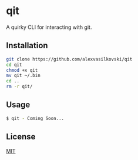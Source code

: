 # qit
A quirky CLI for interacting with git.
## Installation
```bash
git clone https://github.com/alexvasilkovski/qit
cd qit
chmod +x qit
mv qit ~/.bin
cd ..
rm -r qit/
```
## Usage

```bash
$ qit - Coming Soon...

```
## License
[MIT](https://choosealicense.com/licenses/mit/)
